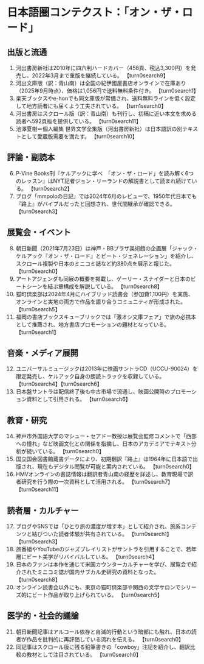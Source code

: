 # 日本語圏コンテクスト：「オン・ザ・ロード」

## 出版と流通
1. 河出書房新社は2010年に四六判ハードカバー（458頁、税込3,300円）を発売し、2022年3月まで重版を継続している。 【turn0search9】
2. 河出文庫版（訳：青山南）は全国の紀伊國屋書店オンラインで在庫あり（2025年9月時点）、価格は1,056円で送料無料条件付き。 【turn0search1】
3. 楽天ブックスやe-honでも同文庫版が常備され、送料無料ラインを低く設定して地方読者にも届くよう工夫されている。 【turn1search0】
4. 河出書房はスクロール版（訳：青山南）も刊行し、初稿に近い本文を求める読者へ592頁版を提供している。 【turn0search11】
5. 池澤夏樹＝個人編集 世界文学全集版（河出書房新社）は日本語訳の別テキストとして愛蔵版需要を満たす。 【turn0search10】

## 評論・副読本
6. P‐Vine Books刊『ケルアックに学べ　「オン・ザ・ロード」を読み解く6つのレッスン』はNYT記者ジョン・リーランドの解説書として読まれ続けている。 【turn0search2】
7. ブログ「mmpoloの日記」では2024年6月のレビューで、1950年代日本でも『路上』がバイブルだったと回想され、世代間継承が確認できる。 【turn0search3】

## 展覧会・イベント
8. 朝日新聞（2021年7月23日）は神戸・BBプラザ美術館の企画展「ジャック・ケルアック『オン・ザ・ロード』とビート・ジェネレーション」を紹介し、スクロール複製や日本のミニコミ誌など約380点を展示と報じた。 【turn0search0】
9. アートアジェンダも同展の概要を掲載し、ゲーリー・スナイダーと日本のビートシーンを結ぶ章構成を解説している。 【turn0search8】
10. 猫町倶楽部は2024年4月にハイブリッド読書会（参加費1,100円）を実施、オンラインと実地の両方で作品を語り合うコミュニティが形成された。 【turn0search5】
11. 福岡の書店ブックスキューブリックでは「激オシ文庫フェア」で旅の必携本として推薦され、地方書店プロモーションの題材となっている。 【turn0search1】

## 音楽・メディア展開
12. ユニバーサルミュージックは2013年に映画サントラCD（UCCU-90024）を限定発売し、ケルアック自身の朗読トラックを収録している。 【turn0search4】【turn0search6】
13. 日本盤サントラは配信終了後も中古市場で流通し、映画公開時のプロモーション資料として引用される。 【turn0search6】

## 教育・研究
14. 神戸市外国語大学のマシュー・セアドー教授は展覧会監修コメントで「西部への憧れ」など映画文化との関係を指摘し、日本のアカデミアでテキスト分析が続いている。 【turn0search0】
15. 国立国会図書館蔵書データにより、初期翻訳『路上』は1964年に日本語で出版され、現在もデジタル閲覧が可能と案内されている。 【turn0search0】
16. HMVオンラインの書誌情報は翻訳者青山南の経歴を詳述し、教育現場で訳者研究を行う際の一次資料として活用される。 【turn0search7】【turn0search11】

## 読者層・カルチャー
17. ブログやSNSでは「ひとり旅の濃度が増す本」として紹介され、旅系コンテンツと結びついた読者体験が共有されている。 【turn0search1】【turn0search3】
18. 旅番組やYouTubeのジャズプレイリストがサントラを引用することで、若年層にビート美学がリバイバルしている。 【turn0search4】
19. 日本のファンは本作を通じて米国カウンターカルチャーを学び、展覧会で紹介されたミニコミ誌が国内サブカル史研究の資料となった。 【turn0search8】
20. オンライン読書会以外にも、東京の猫町倶楽部や関西の文学サロンでシリーズ的にビート作品が取り上げられている。 【turn0search5】

## 医学的・社会的議論
21. 朝日新聞記事はアルコール依存と自滅的行動という暗部にも触れ、日本の読者が作品を批判的に再評価している流れを伝える。 【turn0search0】
22. 同記事はスクロール版に残る鉛筆書きの「cowboy」注記を紹介し、翻訳比較の教材として注目されている。 【turn0search0】
